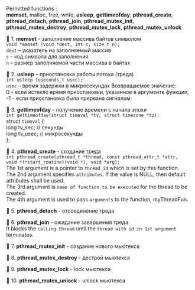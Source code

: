 Permitted functions :  
__memset__, malloc, free, write, __usleep__, __gettimeofday__, __pthread_create__, 
__pthread_detach__, __pthread_join__, __pthread_mutex_init__, __pthread_mutex_destroy__, 
__pthread_mutex_lock__, __pthread_mutex_unlock__

:round_pushpin: 1. __memset__ - заполнение массива байтов символом  
`void *memset (void *dest, int c, size_t n);`  
`dest` – указатель на заполняемый массив  
`с` – код символа для заполнения  
`n` – размер заполняемой части массива в байтах  

:round_pushpin: 2. __usleep__ – приостановка работы потока (треда)  
`int usleep (useconds_t usec);`  
`usec` – время задержки в микросекундах
Возвращаемое значение:  
0 - если истекло время приостановки, указанное в аргументе функции,  
-1 - если приостановка была прервана сигналом  

:round_pushpin: 3. __gettimeofday__ - получение времени с начала эпохи  
`int gettimeofday(struct timeval *tv, struct timezone *tz);`  
struct   `timeval` {  
     long    tv_sec;         // секунды  
     long    tv_usec;        // микросекунды  
};  

:round_pushpin: 4. __pthread_create__ - создание треда  
`int pthread_create(pthread_t *thread, const pthread_attr_t *attr,  
void *(*start_routine)(void *), void *arg);`  
The 1st argument is a pointer to `thread_id` which is set by this function.  
The 2nd argument specifies `attributes`. If the value is NULL, then default attributes shall be used.  
The 3rd argument is `name of function to be executed` for the thread to be created.  
The 4th argument is used to pass `arguments` to the function, myThreadFun.

:round_pushpin: 5. __pthread_detach__ - отсоединение треда  

:round_pushpin: 6. __pthread_join__ - ожидание завершения треда  
It blocks the `calling thread` until the `thread with id in 1st argument` terminates.  

:round_pushpin: 7. __pthread_mutex_init__ - создание нового мьютекса  

:round_pushpin: 8. __pthread_mutex_destroy__ - дестрой мьютекса  

:round_pushpin: 9. __pthread_mutex_lock__ - lock мьютекса  

:round_pushpin: 10. __pthread_mutex_unlock__ - unlock мьютекса  
